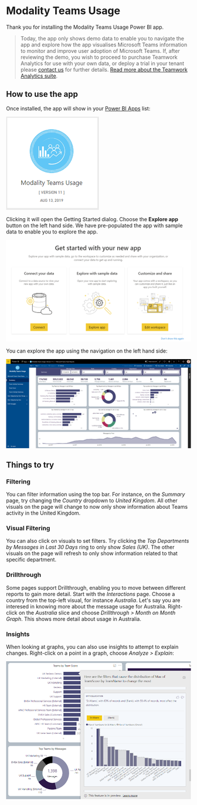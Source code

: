 # Modality Teams Usage

Thank you for installing the Modality Teams Usage Power BI app. 

> Today, the app only shows demo data to enable you to navigate the app and explore how the app visualises Microsoft Teams information to monitor and improve user adoption of Microsoft Teams. If, after reviewing the demo, you wish to proceed to purchase Teamwork Analytics for use with your own data, or deploy a trial in your tenant please [contact us](https://modalitysoftware.com/contact) for further details. [Read more about the Teamwork Analytics suite](https://modalitysoftware.com/teamwork-analytics).

## How to use the app

Once installed, the app will show in your [Power BI Apps](https://app.powerbi.com/groups/me/apps) list:

![alt text](images/usage/icon.png "Modality Teams Usage Icon")

Clicking it will open the Getting Started dialog. Choose the **Explore app** button on the left hand side. We have pre-populated the app with sample data to enable you to explore the app.

![alt text](images/usage/connectordemo.png "Get Started Dialog")

You can explore the app using the navigation on the left hand side:

![alt text](images/usage/summary.png "Summary")

## Things to try

### Filtering

You can filter information using the top bar. For instance, on the *Summary* page, try changing the *Country* dropdown to *United Kingdom*. All other visuals on the page will change to now only show information about Teams activity in the United Kingdom.

### Visual Filtering

You can also click on visuals to set filters. Try clicking the *Top Departments by Messages in Last 30 Days* ring to only show *Sales (UK)*. The other visuals on the page will refresh to only show information related to that specific department.

### Drillthrough
Some pages support Drillthrough, enabling you to move between different reports to gain more detail. Start with the *Interactions* page. Choose a country from the top-left visual, for instance *Australia*. Let's say you are interesed in knowing more about the message usage for Australia. Right-click on the *Australia* slice and choose *Drillthrough > Month on Month Graph*. This shows more detail about usage in Australia. 

### Insights
When looking at graphs, you can also use insights to attempt to explain changes. Right-click on a point in a graph, choose *Analyze > Explain*:

![alt text](images/usage/explain.png "Analysis")
